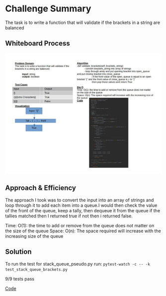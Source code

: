 # Challenge Summary

The task is to write a function that will validate
if the brackets in a string are balanced

## Whiteboard Process

![Challenge 13 Whiteboard](challenge13.jpg)

## Approach & Efficiency

The approach I took was to convert the input into an array of strings and loop through it
to add each item into a queue.I would then check the value of the front of the queue, keep a tally,
then dequeue it from the queue if the tallies matched then I returned true if not then i returned false.

Time: O(1): the time to add or remove from the queue does not matter on the size of the queue
Space: O(n): The space required will increase with the increasing size of the queue

## Solution

To run the test for stack_queue_pseudo.py run: `pytest-watch -c -- -k test_stack_queue_brackets.py`

9/9 tests pass

[Code](python/code_challenges/stack_queue_brackets.py)
